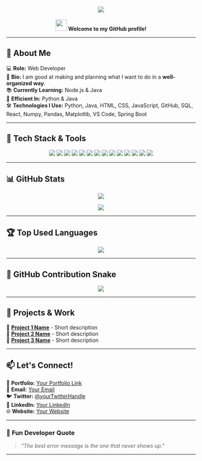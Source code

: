 <h1 align="center">
  <img src="https://readme-typing-svg.herokuapp.com?font=Fira+Code&size=35&duration=2500&color=36BCF7&background=00000000&center=true&vCenter=true&lines=Hi+There!+I'm+Abhi+Sharma!+🚀;Web+Developer+💻;Python+%7C+Java+%7C+Node.js">
</h1>

<p align="center">
  <img src="https://media.giphy.com/media/hvRJCLFzcasrR4ia7z/giphy.gif" width="30"> 
  <b>Welcome to my GitHub profile!</b>
</p>

---

## 🌟 **About Me**
💻 **Role:** Web Developer  
📌 **Bio:** I am good at making and planning what I want to do in a **well-organized way**.  
📚 **Currently Learning:** Node.js & Java  
🚀 **Efficient In:** Python & Java  
🛠 **Technologies I Use:** Python, Java, HTML, CSS, JavaScript, GitHub, SQL, React, Numpy, Pandas, Matplotlib, VS Code, Spring Boot  

---

## 🚀 **Tech Stack & Tools**
<p align="center">
  <img src="https://img.shields.io/badge/Python-3776AB?style=for-the-badge&logo=python&logoColor=white">
  <img src="https://img.shields.io/badge/Java-ED8B00?style=for-the-badge&logo=java&logoColor=white">
  <img src="https://img.shields.io/badge/JavaScript-F7DF1E?style=for-the-badge&logo=javascript&logoColor=black">
  <img src="https://img.shields.io/badge/HTML5-E34F26?style=for-the-badge&logo=html5&logoColor=white">
  <img src="https://img.shields.io/badge/CSS3-1572B6?style=for-the-badge&logo=css3&logoColor=white">
  <img src="https://img.shields.io/badge/React-20232A?style=for-the-badge&logo=react&logoColor=61DAFB">
  <img src="https://img.shields.io/badge/Node.js-43853D?style=for-the-badge&logo=node.js&logoColor=white">
  <img src="https://img.shields.io/badge/GitHub-100000?style=for-the-badge&logo=github&logoColor=white">
  <img src="https://img.shields.io/badge/SQL-4479A1?style=for-the-badge&logo=mysql&logoColor=white">
  <img src="https://img.shields.io/badge/Springboot-6DB33F?style=for-the-badge&logo=springboot&logoColor=white">
  <img src="https://img.shields.io/badge/Numpy-013243?style=for-the-badge&logo=numpy&logoColor=white">
  <img src="https://img.shields.io/badge/Pandas-150458?style=for-the-badge&logo=pandas&logoColor=white">
  <img src="https://img.shields.io/badge/Matplotlib-008080?style=for-the-badge&logo=matplotlib&logoColor=white">
  <img src="https://img.shields.io/badge/VS%20Code-007ACC?style=for-the-badge&logo=visual-studio-code&logoColor=white">
</p>

---

## 📊 **GitHub Stats**
<p align="center">
  <img src="https://github-readme-streak-stats.herokuapp.com/?user=itsAbhisharma2905&theme=tokyonight" />
</p>
<p align="center">
  <img src="https://github-readme-stats.vercel.app/api?username=itsAbhisharma2905&show_icons=true&theme=tokyonight" />
</p>

---

## 🏆 **Top Used Languages**
<p align="center">
  <img src="https://github-readme-stats.vercel.app/api/top-langs/?username=itsAbhisharma2905&layout=compact&theme=tokyonight" />
</p>

---

## 🐍 **GitHub Contribution Snake**
<p align="center">
  <img src="https://github.com/itsAbhisharma2905/itsAbhisharma2905/blob/output/github-contribution-grid-snake.svg" />
</p>

---

## 🚀 **Projects & Work**
🔹 **[Project 1 Name](your-project-link)** - Short description  
🔹 **[Project 2 Name](your-project-link)** - Short description  
🔹 **[Project 3 Name](your-project-link)** - Short description  

---

## 📫 **Let's Connect!**
🔗 **Portfolio:** [Your Portfolio Link](#)  
📩 **Email:** [Your Email](#)  
🐦 **Twitter:** [@yourTwitterHandle](#)  
🔗 **LinkedIn:** [Your LinkedIn](#)  
🌐 **Website:** [Your Website](#)  

---

### 🎵 **Fun Developer Quote**
> *"The best error message is the one that never shows up."*  

---
